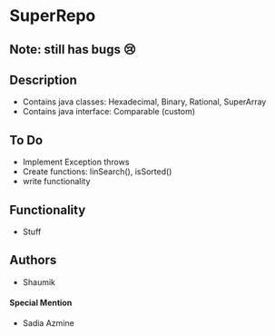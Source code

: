 # SuperRepo

## Note: still has bugs :cry:

## Description
 - Contains java classes: Hexadecimal, Binary, Rational, SuperArray
 - Contains java interface: Comparable (custom) 

## To Do 
 - Implement Exception throws
 - Create functions: linSearch(), isSorted()
 - write functionality

## Functionality
 - Stuff
  

## Authors
 - Shaumik

#### Special Mention
 - Sadia Azmine
